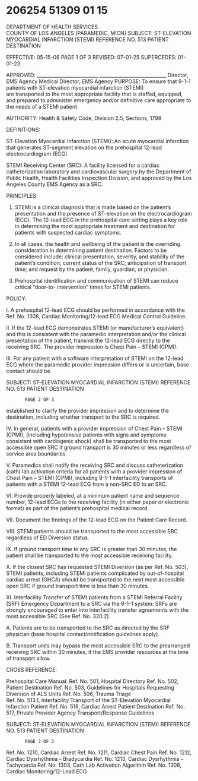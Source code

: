 # 206254 51309 01 15

DEPARTMENT OF HEALTH SERVICES   
COUNTY OF LOS ANGELES 
  (PARAMEDIC, MICN) 
SUBJECT: ST-ELEVATION MYOCARDIAL INFARCTION (STEMI)  REFERENCE NO. 513 
 PATIENT DESTINATION  
 
EFFECTIVE: 05-15-06  PAGE 1 OF 3 
REVISED:  07-01-25 
SUPERCEDES: 01-01-23 
 
 
APPROVED: __________________________ ____________________________ 
 Director, EMS Agency  Medical Director, EMS Agency 
PURPOSE: To ensure that 9-1-1 patients with ST-elevation myocardial infarction (STEMI)  
are transported to the most appropriate facility that is staffed, equipped, and 
prepared to administer emergency and/or definitive care appropriate to the needs 
of a STEMI patient. 
 
AUTHORITY: Health & Safety Code, Division 2.5, Sections, 1798  
 
DEFINITIONS: 
 
ST-Elevation Myocardial Infarction (STEMI): An acute myocardial infarction that generates 
ST-segment elevation on the prehospital 12-lead electrocardiogram (ECG). 
 
STEMI Receiving Center (SRC): A facility licensed for a cardiac catheterization laboratory and 
cardiovascular surgery by the Department of Public Health, Health Facilities Inspection Division, 
and approved by the Los Angeles County EMS Agency as a SRC. 
 
PRINCIPLES:  
 
1. STEMI is a clinical diagnosis that is made based on the patient’s presentation and the 
presence of ST-elevation on the electrocardiogram (ECG). The 12-lead ECG in the 
prehospital care setting plays a key role in determining the most appropriate treatment 
and destination for patients with suspected cardiac symptoms. 
 
2. In all cases, the health and wellbeing of the patient is the overriding consideration in 
determining patient destination. Factors to be considered include: clinical presentation, 
severity, and stability of the patient’s condition; current status of the SRC; anticipation of 
transport time; and request by the patient, family, guardian, or physician. 
 
3. Prehospital identification and communication of STEMI can reduce critical “door-to-
intervention” times for STEMI patients. 
 
POLICY: 
 
I. A prehospital 12-lead ECG should be performed in accordance with the Ref. No. 1308, 
Cardiac Monitoring/12-lead ECG Medical Control Guideline. 
 
II. If the 12-lead ECG demonstrates STEMI (or manufacturer’s equivalent) and this is 
consistent with the paramedic interpretation and/or the clinical presentation of the 
patient, transmit the 12-lead ECG directly to the receiving SRC. The provider impression 
is Chest Pain – STEMI (CPMI). 
 
III. For any patient with a software interpretation of STEMI on the 12-lead ECG where the 
paramedic provider impression differs or is uncertain, base contact should be 
 

SUBJECT: ST-ELEVATION MYOCARDIAL INFARCTION (STEMI)        REFERENCE NO. 513 
 PATIENT DESTINATION   
  
           PAGE 2 OF 3 
 
established to clarify the provider impression and to determine the destination, including 
whether transport to the SRC is required. 
 
IV. In general, patients with a provider impression of Chest Pain – STEMI (CPMI), (including 
hypotensive patients with signs and symptoms consistent with cardiogenic shock) shall 
be transported to the most accessible open SRC if ground transport is 30 minutes or 
less regardless of service area boundaries. 
 
V. Paramedics shall notify the receiving SRC and discuss catheterization (cath) lab 
activation criteria for all patients with a provider impression of Chest Pain – STEMI 
(CPMI), including 9-1-1 interfacility transports of patients with a STEMI 12-lead ECG 
from a non-SRC ED to an SRC. 
 
VI. Provide properly labeled, at a minimum patient name and sequence number, 12-lead 
ECGs to the receiving facility (in either paper or electronic format) as part of the patient’s 
prehospital medical record. 
 
VII. Document the findings of the 12-lead ECG on the Patient Care Record. 
 
VIII.  STEMI patients should be transported to the most accessible SRC regardless of ED 
Diversion status. 
 
IX. If ground transport time to any SRC is greater than 30 minutes, the patient shall be 
transported to the most accessible receiving facility. 
 
X. If the closest SRC has requested STEMI Diversion (as per Ref. No. 503), STEMI 
patients, including STEMI patients complicated by out-of-hospital cardiac arrest (OHCA) 
should be transported to the next most accessible open SRC if ground transport time is 
less than 30 minutes. 
 
XI. Interfacility Transfer of STEMI patients from a STEMI Referral Facility (SRF) Emergency 
Department to a SRC via the 9-1-1 system: SRFs are strongly encouraged to enter into 
interfacility transfer agreements with the most accessible SRC (See Ref. No. 320.2). 
 
A.  Patients are to be transported to the SRC as directed by the SRF physician 
(base hospital contact/notification guidelines apply). 
 
B. Transport units may bypass the most accessible SRC to the prearranged 
receiving SRC within 30 minutes, if the EMS provider resources at the time of 
transport allow. 
 
CROSS REFERENCE: 
 
Prehospital Care Manual: 
Ref. No. 501,  Hospital Directory 
Ref. No. 502,  Patient Destination 
Ref. No. 503,  Guidelines for Hospitals Requesting Diversion of ALS Units 
Ref. No. 506,  Trauma Triage  
Ref. No. 513.1, Interfacility Transport of the ST-Elevation Myocardial Infarction Patient 
Ref. No. 516,  Cardiac Arrest Patient Destination 
Ref. No. 517,  Private Provider Agency Transport/Response Guidelines 

SUBJECT: ST-ELEVATION MYOCARDIAL INFARCTION (STEMI)        REFERENCE NO. 513 
 PATIENT DESTINATION   
  
           PAGE 3 OF 3 
 
Ref. No. 1210, Cardiac Arrest 
Ref. No. 1211, Cardiac Chest Pain 
Ref. No. 1212, Cardiac Dysrhythmia – Bradycardia 
Ref. No. 1213, Cardiac Dysrhythmia – Tachycardia 
Ref. No. 1303, Cath Lab Activation Algorithm 
Ref. No. 1308, Cardiac Monitoring/12-Lead ECG
